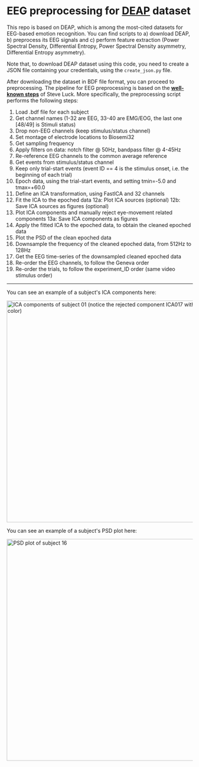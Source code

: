 # EEG preprocessing for [**DEAP**](https://www.eecs.qmul.ac.uk/mmv/datasets/deap/readme.html) dataset

This repo is based on DEAP, which is among the most-cited datasets for EEG-based emotion recognition.
You can find scripts to a) download DEAP, b) preprocess its EEG signals and c) perform feature extraction (Power Spectral Density, Differential Entropy, Power Spectral Density asymmetry, Differential Entropy asymmetry).

Note that, to download DEAP dataset using this code, you need to create a JSON file containing your credentials, using the `create_json.py` file.

After downloading the dataset in BDF file format, you can proceed to preprocessing.
The pipeline for EEG preprocessing is based on the [**well-known  steps**](https://erpinfo.org/order-of-steps) of Steve Luck.
More specifically, the preprocessing script performs the following steps:
1. Load .bdf file for each subject
2. Get channel names (1-32 are EEG, 33-40 are EMG/EOG, the last one [48/49] is Stimuli status)
3. Drop non-EEG channels (keep stimulus/status channel)
4. Set montage of electrode locations to Biosemi32
5. Get sampling frequency
6. Apply filters on data: notch filter @ 50Hz, bandpass filter @ 4-45Hz
7. Re-reference EEG channels to the common average reference
8. Get events from stimulus/status channel
9. Keep only trial-start events (event ID == 4 is the stimulus onset, i.e. the beginning of each trial)
10. Epoch data, using the trial-start events, and setting tmin=-5.0 and tmax=+60.0
11. Define an ICA transformation, using FastICA and 32 channels
12. Fit the ICA to the epoched data
	12a: Plot ICA sources (optional)
	12b: Save ICA sources as figures (optional)
13. Plot ICA components and manually reject eye-movement related components
	13a: Save ICA components as figures
14. Apply the fitted ICA to the epoched data, to obtain the cleaned epoched data
15. Plot the PSD of the clean epoched data
16. Downsample the frequency of the cleaned epoched data, from 512Hz to 128Hz
17. Get the EEG time-series of the downsampled cleaned epoched data
18. Re-order the EEG channels, to follow the Geneva order
19. Re-order the trials, to follow the experiment_ID order (same video stimulus order)


----------------------------------


You can see an example of a subject's ICA components here:

<p>
  <img src="https://raw.githubusercontent.com/gzoumpourlis/DEAP_MNE_preprocessing/main/figures/s01_ICA_components.png" width="600" title="ICA components of subject 01 (notice the rejected component ICA017 with grey font color)">
</p>

You can see an example of a subject's PSD plot here:

<p>
  <img src="https://raw.githubusercontent.com/gzoumpourlis/DEAP_MNE_preprocessing/main/figures/s16_PSD_downsampled.png" width="600" title="PSD plot of subject 16">
</p>
